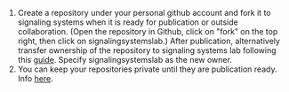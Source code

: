 1. Create a repository under your personal github account and fork it to signaling systems when it is ready for publication or outside collaboration. (Open the repository in Github, click on "fork" on the top right, then click on signalingsystemslab.) After publication, alternatively transfer ownership of the repository to signaling systems lab following this [guide](https://docs.github.com/en/repositories/creating-and-managing-repositories/transferring-a-repository). Specify signalingsystemslab as the new owner.
2. You can keep your repositories private until they are publication ready. Info [here](https://docs.github.com/en/repositories/managing-your-repositorys-settings-and-features/managing-repository-settings/setting-repository-visibility).
